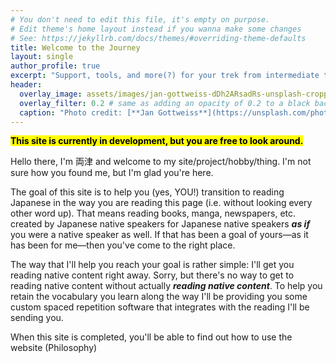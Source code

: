 ```yaml
---
# You don't need to edit this file, it's empty on purpose.
# Edit theme's home layout instead if you wanna make some changes
# See: https://jekyllrb.com/docs/themes/#overriding-theme-defaults
title: Welcome to the Journey
layout: single
author_profile: true
excerpt: "Support, tools, and more(?) for your trek from intermediate to advanced Japanese fluency"
header:
  overlay_image: assets/images/jan-gottweiss-dDh2ARsadRs-unsplash-cropped-compressed.jpg
  overlay_filter: 0.2 # same as adding an opacity of 0.2 to a black background
  caption: "Photo credit: [**Jan Gottweiss**](https://unsplash.com/photos/dDh2ARsadRs)"
---
```


**<mark>This site is currently in development, but you are free to look around.</mark>**

Hello there, I'm 両津 and welcome to my site/project/hobby/thing. I'm not sure how you found me, but I'm glad you're here. 

The goal of this site is to help you (yes, YOU!) transition to reading Japanese in the way you are reading this page (i.e. without looking every other word up). That means reading books, manga, newspapers, etc. created by Japanese native speakers for Japanese native speakers ***as if*** you were a native speaker as well. If that has been a goal of yours—as it has been for me—then you've come to the right place.

The way that I'll help you reach your goal is rather simple: I'll get you reading native content right away. Sorry, but there's no way to get to reading native content without actually ***reading native content***. To help you retain the vocabulary you learn along the way I'll be providing you some custom spaced repetition software that integrates with the reading I'll be sending you.

When this site is completed, you'll be able to find out how to use the website (Philosophy) 